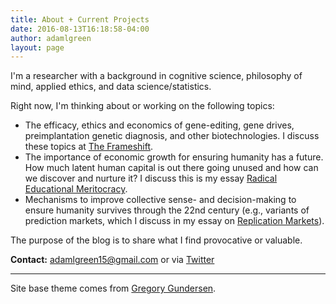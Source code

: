```yaml
---
title: About + Current Projects
date: 2016-08-13T16:18:58-04:00
author: adamlgreen
layout: page
---
```

I'm a researcher with a background in cognitive science, philosophy of mind, applied ethics, and data science/statistics.

Right now, I'm thinking about or working on the following topics:

  * The efficacy, ethics and economics of gene-editing, gene drives, preimplantation genetic diagnosis, and other biotechnologies. I discuss these topics at [The Frameshift](https://theframeshift.com).
  * The importance of economic growth for ensuring humanity has a future. How much latent human capital is out there going unused and how can we discover and nurture it? I discuss this is my essay [Radical Educational Meritocracy](https://adamlgreen.com/education-policy/).
  * Mechanisms to improve collective sense- and decision-making to ensure humanity survives through the 22nd century (e.g., variants of prediction markets, which I discuss in my essay on [Replication Markets](https://adamlgreen.com/replication-markets/)).

The purpose of the blog is to share what I find provocative or valuable. 

**Contact:** <adamlgreen15@gmail.com> or via [Twitter](https://twitter.com/adamlewisgreen)

***

Site base theme comes from [Gregory Gundersen](https://gregorygundersen.com/blog/2020/06/21/blog-theme/).